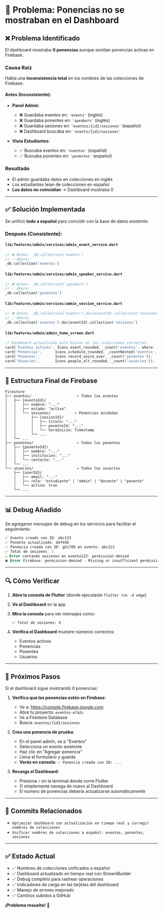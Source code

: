 # 🐛 Problema: Ponencias no se mostraban en el Dashboard

## ❌ Problema Identificado

El dashboard mostraba **0 ponencias** aunque existían ponencias activas en Firebase.

### Causa Raíz

Había una **inconsistencia total** en los nombres de las colecciones de Firebase:

#### Antes (Inconsistente):
- **Panel Admin**:
  - ❌ Guardaba eventos en: `'events'` (inglés)
  - ❌ Guardaba ponentes en: `'speakers'` (inglés)
  - ❌ Guardaba sesiones en: `'eventos/{id}/sesiones'` (español)
  - ❌ Dashboard buscaba en: `'events/{id}/sesiones'`

- **Vista Estudiantes**:
  - ✅ Buscaba eventos en: `'eventos'` (español)
  - ✅ Buscaba ponentes en: `'ponentes'` (español)

### Resultado
- El admin guardaba datos en colecciones en inglés
- Los estudiantes leían de colecciones en español
- **Los datos no coincidían** → Dashboard mostraba 0

---

## ✅ Solución Implementada

Se unificó **todo a español** para coincidir con la base de datos existente:

### Después (Consistente):

#### `lib/features/admin/services/admin_event_service.dart`
```dart
// ❌ Antes: _db.collection('events')
// ✅ Ahora:
_db.collection('eventos')
```

#### `lib/features/admin/services/admin_speaker_service.dart`
```dart
// ❌ Antes: _db.collection('speakers')
// ✅ Ahora:
_db.collection('ponentes')
```

#### `lib/features/admin/services/admin_session_service.dart`
```dart
// ❌ Antes: _db.collection('events').doc(eventId).collection('sesiones')
// ✅ Ahora:
_db.collection('eventos').doc(eventId).collection('sesiones')
```

#### `lib/features/admin/admin_home_screen.dart`
```dart
// Dashboard actualizado para buscar en las colecciones correctas:
card('Eventos activos', Icons.event_rounded, _count('eventos', where: ['estado','==','activo'])),
card('Ponencias',      Icons.schedule_rounded, _countNested('eventos','sesiones')),
card('Ponentes',       Icons.record_voice_over, _count('ponentes')),
card('Usuarios',       Icons.people_alt_rounded, _count('usuarios')),
```

---

## 🎯 Estructura Final de Firebase

```
Firestore
├── eventos/                     ← Todos los eventos
│   ├── {eventoId}/
│   │   ├── nombre: "..."
│   │   ├── estado: "activo"
│   │   └── sesiones/           ← Ponencias anidadas
│   │       ├── {sesionId}/
│   │       │   ├── titulo: "..."
│   │       │   ├── ponenteId: "..."
│   │       │   └── horaInicio: Timestamp
│   │       └── ...
│   └── ...
├── ponentes/                    ← Todos los ponentes
│   ├── {ponenteId}/
│   │   ├── nombre: "..."
│   │   ├── institucion: "..."
│   │   └── contacto: "..."
│   └── ...
└── usuarios/                    ← Todos los usuarios
    ├── {userId}/
    │   ├── email: "..."
    │   ├── role: "estudiante" | "admin" | "docente" | "ponente"
    │   └── active: true
    └── ...
```

---

## 📊 Debug Añadido

Se agregaron mensajes de debug en los servicios para facilitar el seguimiento:

```dart
✅ Evento creado con ID: abc123
✅ Ponente actualizado: def456
✅ Ponencia creada con ID: ghi789 en evento: abc123
✅ Total de sesiones: 5
⚠️ Error contando sesiones en evento123: permission-denied
❌ Error Firebase: permission-denied - Missing or insufficient permissions
```

---

## 🔍 Cómo Verificar

1. **Abre la consola de Flutter** (donde ejecutaste `flutter run -d edge`)
2. **Ve al Dashboard** en la app
3. **Mira la consola** para ver mensajes como:
   ```
   ✅ Total de sesiones: X
   ```

4. **Verifica el Dashboard** muestre números correctos:
   - Eventos activos
   - Ponencias
   - Ponentes
   - Usuarios

---

## 🚀 Próximos Pasos

Si el dashboard sigue mostrando 0 ponencias:

1. **Verifica que las ponencias estén en Firebase**:
   - Ve a: https://console.firebase.google.com
   - Abre tu proyecto: `eventos-e7a2c`
   - Ve a Firestore Database
   - Busca: `eventos/{id}/sesiones`

2. **Crea una ponencia de prueba**:
   - En el panel admin, ve a "Eventos"
   - Selecciona un evento existente
   - Haz clic en "Agregar ponencia"
   - Llena el formulario y guarda
   - **Verás en consola**: `✅ Ponencia creada con ID: ...`

3. **Recarga el Dashboard**:
   - Presiona `r` en la terminal donde corre Flutter
   - O simplemente navega de nuevo al Dashboard
   - El número de ponencias debería actualizarse automáticamente

---

## 📝 Commits Relacionados

- `Optimizar dashboard con actualización en tiempo real y corregir nombres de colecciones`
- `Unificar nombres de colecciones a español: eventos, ponentes, sesiones`

---

## ✅ Estado Actual

- ✅ Nombres de colecciones unificados a español
- ✅ Dashboard actualizado en tiempo real con StreamBuilder
- ✅ Debug completo para rastrear operaciones
- ✅ Indicadores de carga en las tarjetas del dashboard
- ✅ Manejo de errores mejorado
- ✅ Cambios subidos a GitHub

**¡Problema resuelto!** 🎉

